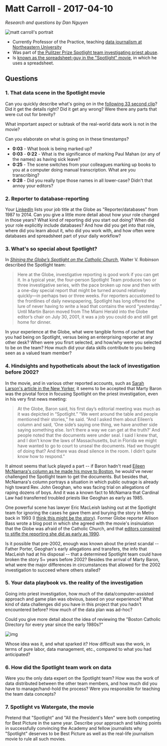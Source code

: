# Matt Carroll - 2017-04-10

*Research and questions by Dan Nguyen*

![matt carroll's portrait](https://camd.northeastern.edu/journalism/wp-content/uploads/sites/3/2016/11/Matt_Carroll_803x524-392x256.jpg)

- Currently Professor of the Practice, teaching [data journalism at Northeastern University](https://camd.northeastern.edu/journalism/people/matthew-carroll/)
- Was part of [the Pulitzer Prize Spotlight team investigating priest abuse](http://www.bostonglobe.com/arts/movies/spotlight-movie).
- Is [known as the spreadsheet-guy in the "Spotlight" movie](http://www.bostonglobe.com/arts/movies/spotlight-movie), in which he uses a spreadsheet.

## Questions

### 1. That data scene in the Spotlight movie

Can you quickly describe what's going on in the [following 33 second clip](https://www.youtube.com/embed/rDf_ZEvCpn4)? Did it get the details right? Did it get any wrong? Were there any parts that were cut out for brevity?

What important aspect or subtask of the real-world data work is not in the movie?

Can you elaborate on what is going on in these timestamps?

- **0:03** - What book is being marked up?
- **0:03** - **0:22** - What is the significance of marking Paul Mahan (or any of the names) as having sick leave?
- **0:25** - The scene switches from your colleagues marking up books to you at a computer doing manual transcription. What are you transcribing?
- **0:28** - Did you really type those names in all lower-case? Didn't that annoy your editors?

### 2. Reporter to database-reporting

Your [LinkedIn](https://www.linkedin.com/in/matthewscarroll) lists your job title at the Globe as "Reporter/databases" from 1987 to 2014. Can you give a little more detail about how your role changed in those years? What kind of reporting did you start out doing? When did your role explicitly include databases? And how did you get into that role, where did you learn about it, who did you work with, and how often were databases and spreadsheet part of your daily workflow?

### 3. What's so special about Spotlight?

In [*Shining the Globe’s Spotlight on the Catholic Church*](http://niemanreports.org/articles/shining-the-globes-spotlight-on-the-catholic-church/), Walter V. Robinson described the Spotlight team:

> Here at the Globe, investigative reporting is good work if you can get it. In a typical year, the four-person Spotlight Team produces two or three investigative series, with the pace broken up now and then with a one-day special report that might be turned around relatively quickly—in perhaps two or three weeks. For reporters accustomed to the frontlines of daily newspapering, Spotlight has long offered the lure of never having to write a lead that contains the word “yesterday.” Until Martin Baron moved from The Miami Herald into the Globe editor’s chair on July 30, 2001, it was a job you could do and still get home for dinner.

In your experience at the Globe, what were tangible forms of cachet that you had being on Spotlight, versus being an enterprising reporter at any other desk? When were you firsrt selected, and how/why were you selected to be on the team? How much did your data skills contribute to you being seen as a valued team member? 

### 4. Hindsights and hypotheticals about the lack of investigation before 2002?

In the movie, and in various other reported accounts, such as [Sarah Larson's article in the New Yorker](http://www.newyorker.com/culture/sarah-larson/spotlight-and-its-revelations), it seems to be accepted that Marty Baron was the pivotal force in focusing Spotlight on the priest investigation, even in his very first news meeting:

>  At the Globe, Baron said, his first day’s editorial meeting was much as it was depicted in “Spotlight.” “We went around the table and people mentioned their stories,” he said. “And I asked them about Eileen’s column and said, ‘One side’s saying one thing, we have another side saying something else. Isn’t there a way we can get at the truth?’ And people noted that the documents were under seal. I said I knew that, and I don’t know the laws of Massachusetts, but in Florida we might have wanted to go to court to unseal the documents. Had we thought of doing that? And there was dead silence in the room. I didn’t quite know how to respond.”

It almost seems that luck played a part -- if Baron hadn't read [Eileen McNamara's column as he made his move to Boston](http://www.bishop-accountability.org/news5/2001_07_29_McNamara_Passing_the_Buck.htm), he would've never challenged the Spotlight team to get the documents. But besides that, McNamara's column portrays a situation in which public outrage is already high toward Rev. John Geoghan, who was facing trial on allegations of raping dozens of boys. And it was a known fact to McNamara that Cardinal Law had transferred troubled priests like Geoghan as early as 1985. 

One powerful scene has lawyer Eric MacLeish lashing out at the Spotlight team for ignoring the cases he gave them and burying the story in Metro back in 1993 (I [think this might be the story](http://archive.boston.com/globe/spotlight/abuse/archives/120993_accusations.htm)). Former Globe reporter Allison Bass wrote a blog post in which she agreed with the movie's insinuiation that the Globe was afraid of the Catholic Church, and that [editors conspired to stifle the reporting she did as early as 1990](http://www.huffingtonpost.com/alison-bass/boston-priest-scandal-story-spotlight_b_9041238.html).

Is it possible that pre-2002, enough was known about the priest scandal -- Father Porter, Geoghan's early allegations and transfers, the info that MacLeish had at his disposal -- that a determined Spotlight team could have broken the story 5+ years before 2002? Besides the arrival of Marty Baron, what were the major differences in circumstances that allowed for the 2002 investigation to succeed where others stalled?


### 5. Your data playbook vs. the reality of the investigation

Going into priest investigation, how much of the data/computer-assisted approach and game plan was obvious, based on your experience? What kind of data challenges did you have in this project that you hadn't encountered before? How much of the data plan was ad-hoc?

Could you give more detail about the idea of reviewing the "Boston Catholic Directory for every year since the early 1980s?"

![img](http://i.imgur.com/zRdOym8.png)

Whose idea was it, and what sparked it? How difficult was the work, in terms of pure labor, data management, etc., compared to what you had anticipated?

### 6. How did the Spotlight team work on data

Were you the only data expert on the Spotlight team? How was the work of data distributed between the other team members, and how much did you have to manage/hand-hold the process? Were you responsible for teaching the team data concepts?

### 7. Spotlight vs Watergate, the movie

Pretend that "Spotlight" and "All the President's Men" were both competing for Best Picture in the same year. Describe your approach and talking points in successfully convincing the Academy and fellow journalists why "Spotlight" deserves to be Best Picture as well as the real-life journalism movie to rule all such movies.
